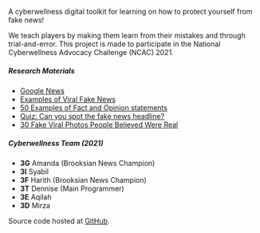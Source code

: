 A cyberwellness digital toolkit for learning on how to protect yourself from fake news!

We teach players by making them learn from their mistakes and through trial-and-error. This project is made to participate in the National Cyberwellness Advocacy Challenge (NCAC) 2021.

##### Research Materials

-   [Google News](https://news.google.com)
-   [Examples of Viral Fake News](https://libguides.valenciacollege.edu/c.php?g=612299&p=4251645)
-   [50 Examples of Fact and Opinion statements](https://englishbix.com/examples-of-fact-and-opinion-statement)
-   [Quiz: Can you spot the fake news headline?](https://this.deakin.edu.au/society/quiz-can-you-spot-the-fake-news-headline)
-   [30 Fake Viral Photos People Believed Were Real](https://boredpanda.com/fake-news-photos-viral-photoshop)

##### Cyberwellness Team (2021)

-   **3G** Amanda (Brooksian News Champion)
-   **3I** Syabil
-   **3F** Harith (Brooksian News Champion)
-   **3T** Dennise (Main Programmer)
-   **3E** Aqilah
-   **3D** Mirza

Source code hosted at [GitHub](https://github.com/dentolos19/FakerSpotter).